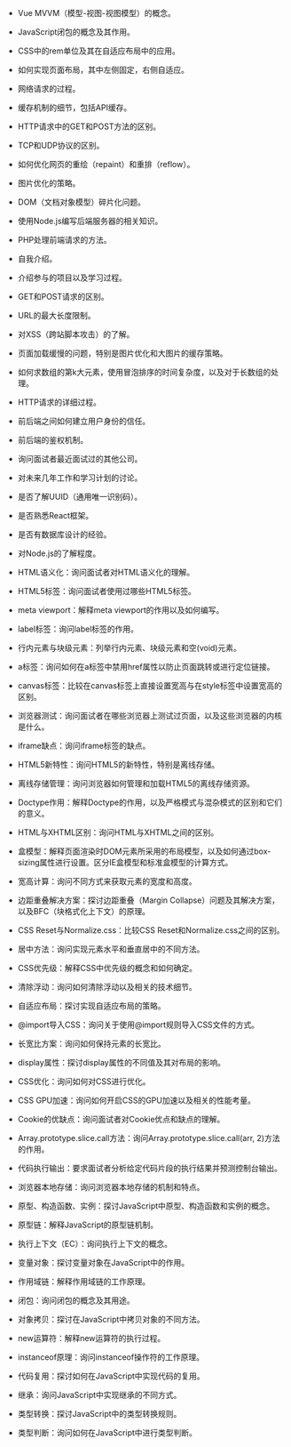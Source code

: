 - Vue MVVM（模型-视图-视图模型）的概念。
- JavaScript闭包的概念及其作用。
- CSS中的rem单位及其在自适应布局中的应用。
- 如何实现页面布局，其中左侧固定，右侧自适应。
- 网络请求的过程。
- 缓存机制的细节，包括API缓存。
- HTTP请求中的GET和POST方法的区别。
- TCP和UDP协议的区别。
- 如何优化网页的重绘（repaint）和重排（reflow）。
- 图片优化的策略。
- DOM（文档对象模型）碎片化问题。
- 使用Node.js编写后端服务器的相关知识。
- PHP处理前端请求的方法。

- 自我介绍。
- 介绍参与的项目以及学习过程。
- GET和POST请求的区别。
- URL的最大长度限制。
- 对XSS（跨站脚本攻击）的了解。
- 页面加载缓慢的问题，特别是图片优化和大图片的缓存策略。
- 如何求数组的第k大元素，使用冒泡排序的时间复杂度，以及对于长数组的处理。
- HTTP请求的详细过程。
- 前后端之间如何建立用户身份的信任。
- 前后端的鉴权机制。
- 询问面试者最近面试过的其他公司。
- 对未来几年工作和学习计划的讨论。

- 是否了解UUID（通用唯一识别码）。
- 是否熟悉React框架。
- 是否有数据库设计的经验。
- 对Node.js的了解程度。

- HTML语义化：询问面试者对HTML语义化的理解。
- HTML5标签：询问面试者使用过哪些HTML5标签。
- meta viewport：解释meta viewport的作用以及如何编写。
- label标签：询问label标签的作用。
- 行内元素与块级元素：列举行内元素、块级元素和空(void)元素。
- a标签：询问如何在a标签中禁用href属性以防止页面跳转或进行定位链接。
- canvas标签：比较在canvas标签上直接设置宽高与在style标签中设置宽高的区别。
- 浏览器测试：询问面试者在哪些浏览器上测试过页面，以及这些浏览器的内核是什么。
- iframe缺点：询问iframe标签的缺点。
- HTML5新特性：询问HTML5的新特性，特别是离线存储。
- 离线存储管理：询问浏览器如何管理和加载HTML5的离线存储资源。
- Doctype作用：解释Doctype的作用，以及严格模式与混杂模式的区别和它们的意义。
- HTML与XHTML区别：询问HTML与XHTML之间的区别。

- 盒模型：解释页面渲染时DOM元素所采用的布局模型，以及如何通过box-sizing属性进行设置。区分IE盒模型和标准盒模型的计算方式。

- 宽高计算：询问不同方式来获取元素的宽度和高度。

- 边距重叠解决方案：探讨边距重叠（Margin Collapse）问题及其解决方案，以及BFC（块格式化上下文）的原理。

- CSS Reset与Normalize.css：比较CSS Reset和Normalize.css之间的区别。

- 居中方法：询问实现元素水平和垂直居中的不同方法。

- CSS优先级：解释CSS中优先级的概念和如何确定。

- 清除浮动：询问如何清除浮动以及相关的技术细节。

- 自适应布局：探讨实现自适应布局的策略。

- @import导入CSS：询问关于使用@import规则导入CSS文件的方式。

- 长宽比方案：询问如何保持元素的长宽比。

- display属性：探讨display属性的不同值及其对布局的影响。

- CSS优化：询问如何对CSS进行优化。

- CSS GPU加速：询问如何开启CSS的GPU加速以及相关的性能考量。

- Cookie的优缺点：询问面试者对Cookie优点和缺点的理解。

- Array.prototype.slice.call方法：询问Array.prototype.slice.call(arr, 2)方法的作用。

- 代码执行输出：要求面试者分析给定代码片段的执行结果并预测控制台输出。

- 浏览器本地存储：询问浏览器本地存储的机制和特点。

- 原型、构造函数、实例：探讨JavaScript中原型、构造函数和实例的概念。

- 原型链：解释JavaScript的原型链机制。

- 执行上下文（EC）：询问执行上下文的概念。

- 变量对象：探讨变量对象在JavaScript中的作用。

- 作用域链：解释作用域链的工作原理。

- 闭包：询问闭包的概念及其用途。

- 对象拷贝：探讨在JavaScript中拷贝对象的不同方法。

- new运算符：解释new运算符的执行过程。

- instanceof原理：询问instanceof操作符的工作原理。

- 代码复用：探讨如何在JavaScript中实现代码的复用。

- 继承：询问JavaScript中实现继承的不同方式。

- 类型转换：探讨JavaScript中的类型转换规则。

- 类型判断：询问如何在JavaScript中进行类型判断。